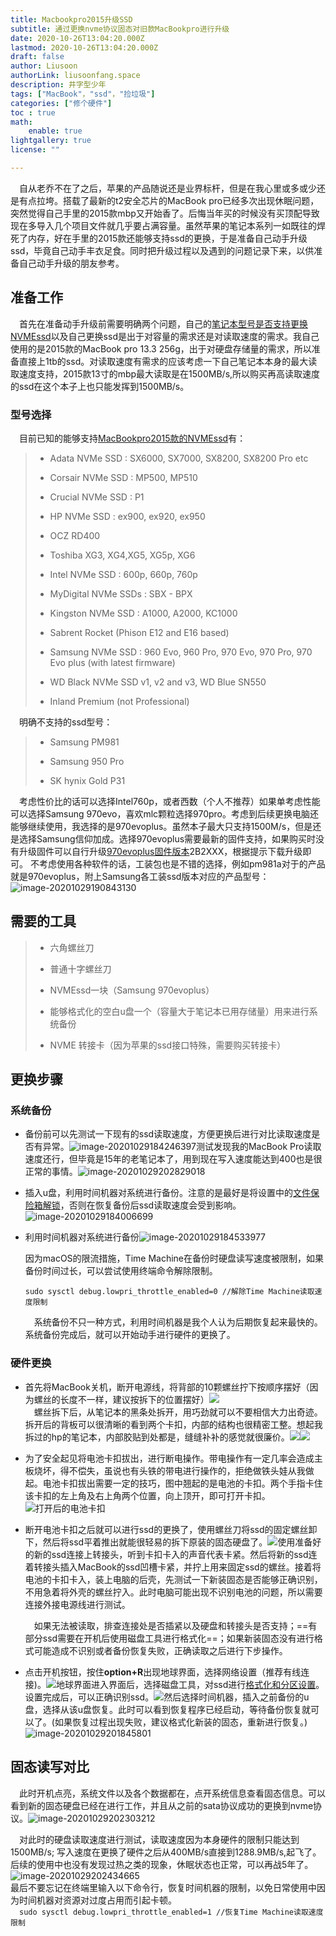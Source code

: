 ```yaml
---
title: Macbookpro2015升级SSD
subtitle: 通过更换nvme协议固态对旧款MacBookpro进行升级
date: 2020-10-26T13:04:20.000Z
lastmod: 2020-10-26T13:04:20.000Z
draft: false
author: Liusoon
authorLink: liusoonfang.space
description: 井字型少年
tags: ["MacBook"，"ssd"，"捡垃圾"]
categories: ["修个硬件"]
toc : true
math:
    enable: true
lightgallery: true
license: ""

---  
```


&emsp;自从老乔不在了之后，苹果的产品随说还是业界标杆，但是在我心里或多或少还是有点拉垮。搭载了最新的t2安全芯片的MacBook pro已经多次出现休眠问题，突然觉得自己手里的2015款mbp又开始香了。后悔当年买的时候没有买顶配导致现在多导入几个项目文件就几乎要占满容量。虽然苹果的笔记本系列一如既往的焊死了内存，好在手里的2015款还能够支持ssd的更换，于是准备自己动手升级ssd，毕竟自己动手丰衣足食。同时把升级过程以及遇到的问题记录下来，以供准备自己动手升级的朋友参考。  

## 准备工作
  
&emsp;首先在准备动手升级前需要明确两个问题，自己的[笔记本型号是否支持更换NVMEssd](https://forums.macrumors.com/threads/upgrading-2013-2014-macbook-pro-ssd-to-m-2-nvme.2034976/ )以及自己更换ssd是出于对容量的需求还是对读取速度的需求。我自己使用的是2015款的MacBook pro 13.3 256g，出于对硬盘存储量的需求，所以准备直接上1tb的ssd。对读取速度有需求的应该考虑一下自己笔记本本身的最大读取速度支持，2015款13寸的mbp最大读取是在1500MB/s,所以购买再高读取速度的ssd在这个本子上也只能发挥到1500MB/s。  
  
### 型号选择  
  
&emsp;目前已知的能够支持[MacBookpro2015款的NVMEssd](https://forums.macrumors.com/threads/upgrading-2013-2014-macbook-pro-ssd-to-m-2-nvme.2034976/ )有：  
  
> - Adata NVMe SSD : SX6000, SX7000, SX8200, SX8200 Pro etc
>
> - Corsair NVMe SSD : MP500, MP510  
>
> - Crucial NVMe SSD : P1
>
> - HP NVMe SSD : ex900, ex920, ex950
>
> - OCZ RD400
>
> - Toshiba XG3, XG4,XG5, XG5p, XG6
>
> - Intel NVMe SSD : 600p, 660p, 760p
>
> - MyDigital NVMe SSDs : SBX - BPX
>
> - Kingston NVMe SSD : A1000, A2000, KC1000
>
> - Sabrent Rocket (Phison E12 and E16 based)  
>
> - Samsung NVMe SSD : 960 Evo, 960 Pro, 970 Evo, 970 Pro, 970 Evo plus (with latest firmware)  
>
> - WD Black NVMe SSD v1, v2 and v3, WD Blue SN550  
>
> - Inland Premium (not Professional)  
  
&emsp;明确不支持的ssd型号：  
  
> - Samsung PM981  
>
> - Samsung 950 Pro  
>
> - SK hynix Gold P31
  
&emsp;考虑性价比的话可以选择Intel760p，或者西数（个人不推荐）如果单考虑性能可以选择Samsung 970evo，喜欢mlc颗粒选择970pro。考虑到后续更换电脑还能够继续使用，我选择的是970evoplus。虽然本子最大只支持1500M/s，但是还是选择Samsung信仰加成。选择970evoplus需要最新的固件支持，如果购买时没有升级固件可以自行升级[970evoplus固件版本](https://www.samsung.com/semiconductor/minisite/ssd/download/tools/ )2B2XXX，根据提示下载升级即可。 不考虑使用各种软件的话，工装包也是不错的选择，例如pm981a对于的产品就是970evoplus，附上Samsung各工装ssd版本对应的产品型号：![image-20201029190843130](https://cdn.jsdelivr.net/gh/liusoon/images/image-Samsungddpng )
  
## 需要的工具  
  
> - 六角螺丝刀  
>
> - 普通十字螺丝刀
>
> - NVMEssd一块（Samsung 970evoplus）
>
> - 能够格式化的空白u盘一个（容量大于笔记本已用存储量）用来进行系统备份  
>
> - NVME 转接卡（因为苹果的ssd接口特殊，需要购买转接卡）
  
## 更换步骤  
  
### 系统备份  
  
  + 备份前可以先测试一下现有的ssd读取速度，方便更换后进行对比读取速度是否有异常。![image-20201029184246397](https://cdn.jsdelivr.net/gh/liusoon/images/image-applessd.png )测试发现我的MacBook Pro读取速度还行，但毕竟是15年的老笔记本了，用到现在写入速度能达到400也是很正常的事情。![image-20201029202829018](https://cdn.jsdelivr.net/gh/liusoon/images/image-20201029202829018.png )
  
  + 插入u盘，利用时间机器对系统进行备份。注意的是最好是将设置中的[文件保险箱解锁](https://cdn.jsdelivr.net/gh/liusoon/images/image-%E6%96%87%E4%BB%B6%E4%BF%9D%E9%99%A9%E7%AE%B1.png )，否则在恢复备份后ssd读取速度会受到影响。![image-20201029184006699](https://cdn.jsdelivr.net/gh/liusoon/images/image-%E6%96%87%E4%BB%B6%E4%BF%9D%E9%99%A9%E7%AE%B1.png )
  
+ 利用时间机器对系统进行备份![image-20201029184533977](https://cdn.jsdelivr.net/gh/liusoon/images/image-backup.png )
  
   因为macOS的限流措施，Time Machine在备份时硬盘读写速度被限制，如果备份时间过长，可以尝试使用终端命令解除限制。
  
   `sudo sysctl debug.lowpri_throttle_enabled=0 //解除Time Machine读取速度限制`
  
   &emsp;系统备份不只一种方式，利用时间机器是我个人认为后期恢复起来最快的。系统备份完成后，就可以开始动手进行硬件的更换了。  
  
### 硬件更换  
  
+ 首先将MacBook关机，断开电源线，将背部的10颗螺丝拧下按顺序摆好（因为螺丝的长度不一样，建议按拆下的位置摆好）![](https://cdn.jsdelivr.net/gh/liusoon/images/256g.jpeg )  
&emsp;螺丝拆下后，从笔记本的黑条处拆开，用巧劲就可以不要相信大力出奇迹。拆开后的背板可以很清晰的看到两个卡扣，内部的结构也很精密工整。想起我拆过的hp的笔记本，内部胶贴到处都是，缝缝补补的感觉就很廉价。![](https://cdn.jsdelivr.net/gh/liusoon/images/backcase.jpeg )![](https://cdn.jsdelivr.net/gh/liusoon/images/backcase2.jpeg )
  
+ 为了安全起见将电池卡扣拔出，进行断电操作。带电操作有一定几率会造成主板烧坏，得不偿失，虽说也有头铁的带电进行操作的，拒绝做铁头娃从我做起。电池卡扣拔出需要一定的技巧，图中翘起的是电池的卡扣。两个手指卡住该卡扣的左上角及右上角两个位置，向上顶开，即可打开卡扣。![打开后的电池卡扣](https://cdn.jsdelivr.net/gh/liusoon/images/powerout.jpeg )
  
+ 断开电池卡扣之后就可以进行ssd的更换了，使用螺丝刀将ssd的固定螺丝卸下，然后将ssd平着推出就能很轻易的拆下原装的固态硬盘了。![](https://cdn.jsdelivr.net/gh/liusoon/images/ssdchange.jpeg )使用准备好的新的ssd连接上转接头，听到卡扣卡入的声音代表卡紧。然后将新的ssd连着转接头插入MacBook的ssd凹槽卡紧，并拧上用来固定ssd的螺丝。接着将电池的卡扣卡入，装上电脑的后壳，先测试一下新装固态是否能够正确识别，不用急着将外壳的螺丝拧入。此时电脑可能出现不识别电池的问题，所以需要连接外接电源线进行测试。  
  
   &emsp;如果无法被读取，排查连接处是否插紧以及硬盘和转接头是否支持；==有部分ssd需要在开机后使用磁盘工具进行格式化==；如果新装固态没有进行格式可能造成不识别或者备份恢复失败，正确读取之后进行下步操作。  
+ 点击开机按钮，按住**option+R**出现地球界面，选择网络设置（推荐有线连接)。![地球界面](https://cdn.jsdelivr.net/gh/liusoon/images/earth.png )进入界面后，选择磁盘工具，对ssd进行[格式化和分区设置](https://support.apple.com/zh-cn/guide/disk-utility/dskutl14027/mac )。设置完成后，可以正确识别ssd。![](https://cdn.jsdelivr.net/gh/liusoon/images/970evoplus.jpeg )然后选择时间机器，插入之前备份的u盘，选择从该u盘恢复。此时可以看到恢复程序已经启动，等待备份恢复就可以了。(如果恢复过程出现失败，建议格式化新装的固态，重新进行恢复。)![image-20201029201845801](https://cdn.jsdelivr.net/gh/liusoon/images/image-timemachine.png )  
  
## 固态读写对比
  
&emsp;此时开机点亮，系统文件以及各个数据都在，点开系统信息查看固态信息。可以看到新的固态硬盘已经在进行工作，并且从之前的sata协议成功的更换到nvme协议。![image-20201029202303212](https://cdn.jsdelivr.net/gh/liusoon/images/image-ssd970evoplus.png )
  
&emsp;对此时的硬盘读取速度进行测试，读取速度因为本身硬件的限制只能达到1500MB/s; 写入速度在更换了硬件之后从400MB/s直接到1288.9MB/s,起飞了。后续的使用中也没有发现过热之类的现象，休眠状态也正常，可以再战5年了。  
![image-20201029202434665](https://cdn.jsdelivr.net/gh/liusoon/images/image-newssd.png )  
最后不要忘记在终端里输入以下命令行，恢复时间机器的限制，以免日常使用中因为时间机器对资源对过度占用而引起卡顿。  
&emsp;`sudo sysctl debug.lowpri_throttle_enabled=1 //恢复Time Machine读取速度限制`
